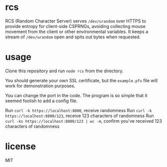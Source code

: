 # rcs

RCS (Random Character Server) serves `/dev/urandom` over HTTPS to provide entropy for client-side CSPRNGs, avoiding collecting mouse movement from the client or other environmental variables. It keeps a stream of `/dev/urandom` open and spits out bytes when requested.

# usage

Clone this repository and run `node rcs` from the directory.

You should generate your own SSL certificate, but the `example.pfx` file will work for demonstration purposes.

You can change the port in the code. The program is so simple that it seemed foolish to add a config file.

Run `curl -k https://localhost:8000`, receive randomness
Run `curl -k https://localhost:8000/123`, receive 123 characters of randomness
Run `curl -ks https://localhost:8000/123 | wc -m`, confirm you've received 123 characters of randomness

# license

MIT
